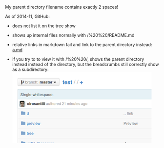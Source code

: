 My parent directory filename contains exactly 2 spaces!

As of 2014-11, GitHub:

-   does not list it on the tree show

-   shows up internal files normally with /%20%20/README.md

-   relative links in markdown fail and link to the parent directory instead: [a.md](a.md)

-   if you try to to view it with /%20%20/, shows the parent directory instead instead of the directory, but the breadcrumbs still correctly show as a subdirectory: ![breadcrumb glitches](breadcrumb-glitches.png)

